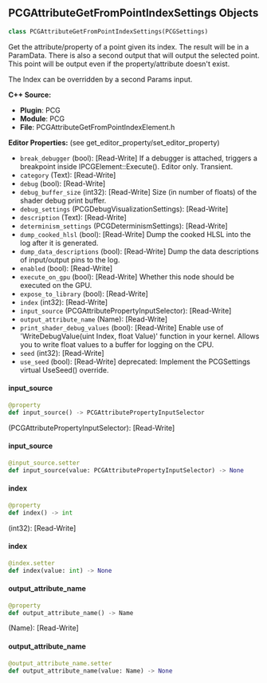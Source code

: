## PCGAttributeGetFromPointIndexSettings Objects

```python
class PCGAttributeGetFromPointIndexSettings(PCGSettings)
```

Get the attribute/property of a point given its index. The result will be in a ParamData.
There is also a second output that will output the selected point. This point will be output
even if the property/attribute doesn't exist.

The Index can be overridden by a second Params input.

**C++ Source:**

- **Plugin**: PCG
- **Module**: PCG
- **File**: PCGAttributeGetFromPointIndexElement.h

**Editor Properties:** (see get_editor_property/set_editor_property)

- ``break_debugger`` (bool):  [Read-Write] If a debugger is attached, triggers a breakpoint inside IPCGElement::Execute(). Editor only. Transient.
- ``category`` (Text):  [Read-Write]
- ``debug`` (bool):  [Read-Write]
- ``debug_buffer_size`` (int32):  [Read-Write] Size (in number of floats) of the shader debug print buffer.
- ``debug_settings`` (PCGDebugVisualizationSettings):  [Read-Write]
- ``description`` (Text):  [Read-Write]
- ``determinism_settings`` (PCGDeterminismSettings):  [Read-Write]
- ``dump_cooked_hlsl`` (bool):  [Read-Write] Dump the cooked HLSL into the log after it is generated.
- ``dump_data_descriptions`` (bool):  [Read-Write] Dump the data descriptions of input/output pins to the log.
- ``enabled`` (bool):  [Read-Write]
- ``execute_on_gpu`` (bool):  [Read-Write] Whether this node should be executed on the GPU.
- ``expose_to_library`` (bool):  [Read-Write]
- ``index`` (int32):  [Read-Write]
- ``input_source`` (PCGAttributePropertyInputSelector):  [Read-Write]
- ``output_attribute_name`` (Name):  [Read-Write]
- ``print_shader_debug_values`` (bool):  [Read-Write] Enable use of 'WriteDebugValue(uint Index, float Value)' function in your kernel. Allows you to write float values to a buffer for logging on the CPU.
- ``seed`` (int32):  [Read-Write]
- ``use_seed`` (bool):  [Read-Write]
  deprecated: Implement the PCGSettings virtual UseSeed() override.

<a id="unreal.PCGAttributeGetFromPointIndexSettings.input_source"></a>

#### input_source

```python
@property
def input_source() -> PCGAttributePropertyInputSelector
```

(PCGAttributePropertyInputSelector):  [Read-Write]

<a id="unreal.PCGAttributeGetFromPointIndexSettings.input_source"></a>

#### input_source

```python
@input_source.setter
def input_source(value: PCGAttributePropertyInputSelector) -> None
```

<a id="unreal.PCGAttributeGetFromPointIndexSettings.index"></a>

#### index

```python
@property
def index() -> int
```

(int32):  [Read-Write]

<a id="unreal.PCGAttributeGetFromPointIndexSettings.index"></a>

#### index

```python
@index.setter
def index(value: int) -> None
```

<a id="unreal.PCGAttributeGetFromPointIndexSettings.output_attribute_name"></a>

#### output_attribute_name

```python
@property
def output_attribute_name() -> Name
```

(Name):  [Read-Write]

<a id="unreal.PCGAttributeGetFromPointIndexSettings.output_attribute_name"></a>

#### output_attribute_name

```python
@output_attribute_name.setter
def output_attribute_name(value: Name) -> None
```

<a id="unreal.PCGAttributeNoiseSettings"></a>